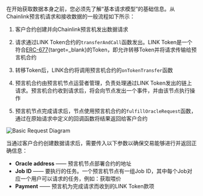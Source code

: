 在开始获取数据本身之前，您必须先了解“基本请求模型”的基础信息。从Chainlink预言机请求和接收数据的一般流程如下所示：

1. 客户合约创建并向Chainlink预言机发出数据请求

2. 请求通过LINK Token合约的`transferAndCall`函数发出。LINK Token是一个符合[ERC-677](https://github.com/ethereum/EIPs/issues/677){target=\_blank}的Token，即允许转移Token并将请求传输给预言机合约

3. 转移Token后，LINK合约将调用预言机合约的`onTokenTransfer`函数

4. 预言机合约由预言机节点运营者管理，负责处理通过LINK Token发出的链上请求。预言机合约收到请求后，将会向节点发出一个事件，并由该节点执行操作

5. 预言机节点完成请求后，节点使用预言机合约的`fulfillOracleRequest`函数，通过在原始请求中定义的回调函数将结果返回给客户合约

![Basic Request Diagram](/images/builders/integrations/oracles/chainlink/chainlink-basic-request.png)

当通过客户合约创建数据请求后，需要传入以下参数以确保交易能够进行并返回正确信息：

 - **Oracle address** —— 预言机节点部署合约的地址
 - **Job ID** —— 要执行的任务。一个预言机节点有一组Job ID，其中每个Job对应一个用户可以请求的任务，例如：获取喂价
 - **Payment** —— 预言机为完成请求而收到的LINK Token款项